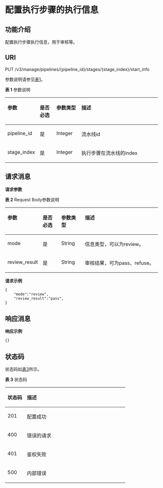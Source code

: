 # 配置执行步骤的执行信息<a name="ops_02_0044"></a>

## 功能介绍<a name="section14551101615391"></a>

配置执行步骤执行信息，用于审核等。

## URI<a name="section13551101615397"></a>

PUT /v3/manage/pipelines/\{pipeline\_id\}/stages/\{stage\_index\}/start\_info

参数说明请参见[表1](#table2055241612390)。

**表 1**  参数说明

<a name="table2055241612390"></a>
<table><thead align="left"><tr id="row158951823917"><th class="cellrowborder" valign="top" width="17.688231176882315%" id="mcps1.2.5.1.1"><p id="p11523133813110"><a name="p11523133813110"></a><a name="p11523133813110"></a>参数</p>
</th>
<th class="cellrowborder" valign="top" width="11.168883111688833%" id="mcps1.2.5.1.2"><p id="p65231238171117"><a name="p65231238171117"></a><a name="p65231238171117"></a>是否必选</p>
</th>
<th class="cellrowborder" valign="top" width="16.568343165683434%" id="mcps1.2.5.1.3"><p id="p8523133821114"><a name="p8523133821114"></a><a name="p8523133821114"></a>参数类型</p>
</th>
<th class="cellrowborder" valign="top" width="54.57454254574543%" id="mcps1.2.5.1.4"><p id="p1152333871113"><a name="p1152333871113"></a><a name="p1152333871113"></a>描述</p>
</th>
</tr>
</thead>
<tbody><tr id="row168901814393"><td class="cellrowborder" valign="top" width="17.688231176882315%" headers="mcps1.2.5.1.1 "><p id="p4891118193914"><a name="p4891118193914"></a><a name="p4891118193914"></a>pipeline_id</p>
</td>
<td class="cellrowborder" valign="top" width="11.168883111688833%" headers="mcps1.2.5.1.2 "><p id="p4899188394"><a name="p4899188394"></a><a name="p4899188394"></a>是</p>
</td>
<td class="cellrowborder" valign="top" width="16.568343165683434%" headers="mcps1.2.5.1.3 "><p id="p1889118173918"><a name="p1889118173918"></a><a name="p1889118173918"></a>Integer</p>
</td>
<td class="cellrowborder" valign="top" width="54.57454254574543%" headers="mcps1.2.5.1.4 "><p id="p198981893919"><a name="p198981893919"></a><a name="p198981893919"></a>流水线id</p>
</td>
</tr>
<tr id="row18898187397"><td class="cellrowborder" valign="top" width="17.688231176882315%" headers="mcps1.2.5.1.1 "><p id="p128916181397"><a name="p128916181397"></a><a name="p128916181397"></a>stage_index</p>
</td>
<td class="cellrowborder" valign="top" width="11.168883111688833%" headers="mcps1.2.5.1.2 "><p id="p198913181393"><a name="p198913181393"></a><a name="p198913181393"></a>是</p>
</td>
<td class="cellrowborder" valign="top" width="16.568343165683434%" headers="mcps1.2.5.1.3 "><p id="p589201813911"><a name="p589201813911"></a><a name="p589201813911"></a>Integer</p>
</td>
<td class="cellrowborder" valign="top" width="54.57454254574543%" headers="mcps1.2.5.1.4 "><p id="p88911812398"><a name="p88911812398"></a><a name="p88911812398"></a>执行步骤在流水线的index</p>
</td>
</tr>
</tbody>
</table>

## 请求消息<a name="section1559101653917"></a>

**请求参数**

**表 2**  Request Body参数说明

<a name="table956891612395"></a>
<table><thead align="left"><tr id="row19491803914"><th class="cellrowborder" valign="top" width="17%" id="mcps1.2.5.1.1"><p id="p17196826131213"><a name="p17196826131213"></a><a name="p17196826131213"></a>参数</p>
</th>
<th class="cellrowborder" valign="top" width="13%" id="mcps1.2.5.1.2"><p id="p19196626201210"><a name="p19196626201210"></a><a name="p19196626201210"></a>是否必选</p>
</th>
<th class="cellrowborder" valign="top" width="16%" id="mcps1.2.5.1.3"><p id="p419618264123"><a name="p419618264123"></a><a name="p419618264123"></a>参数类型</p>
</th>
<th class="cellrowborder" valign="top" width="54%" id="mcps1.2.5.1.4"><p id="p1619652611218"><a name="p1619652611218"></a><a name="p1619652611218"></a>描述</p>
</th>
</tr>
</thead>
<tbody><tr id="row2941118183913"><td class="cellrowborder" valign="top" width="17%" headers="mcps1.2.5.1.1 "><p id="p59419188394"><a name="p59419188394"></a><a name="p59419188394"></a>mode</p>
</td>
<td class="cellrowborder" valign="top" width="13%" headers="mcps1.2.5.1.2 "><p id="p10328528141216"><a name="p10328528141216"></a><a name="p10328528141216"></a>是</p>
</td>
<td class="cellrowborder" valign="top" width="16%" headers="mcps1.2.5.1.3 "><p id="p19328928151218"><a name="p19328928151218"></a><a name="p19328928151218"></a>String</p>
</td>
<td class="cellrowborder" valign="top" width="54%" headers="mcps1.2.5.1.4 "><p id="p79541843917"><a name="p79541843917"></a><a name="p79541843917"></a>信息类型，可以为review。</p>
</td>
</tr>
<tr id="row895121883918"><td class="cellrowborder" valign="top" width="17%" headers="mcps1.2.5.1.1 "><p id="p14951188395"><a name="p14951188395"></a><a name="p14951188395"></a>review_result</p>
</td>
<td class="cellrowborder" valign="top" width="13%" headers="mcps1.2.5.1.2 "><p id="p1883053041211"><a name="p1883053041211"></a><a name="p1883053041211"></a>是</p>
</td>
<td class="cellrowborder" valign="top" width="16%" headers="mcps1.2.5.1.3 "><p id="p08307304125"><a name="p08307304125"></a><a name="p08307304125"></a>String</p>
</td>
<td class="cellrowborder" valign="top" width="54%" headers="mcps1.2.5.1.4 "><p id="p99561810397"><a name="p99561810397"></a><a name="p99561810397"></a>审核结果，可为pass、refuse。</p>
</td>
</tr>
</tbody>
</table>

**请求示例**

```
{
    "mode":"review",
    "review_result":"pass",
}
```

## 响应消息<a name="section5573151612395"></a>

**响应示例**

```
{}
```

## 状态码<a name="section1575116113918"></a>

状态码如[表3](#table257581653919)所示。

**表 3**  状态码

<a name="table257581653919"></a>
<table><thead align="left"><tr id="row49911188398"><th class="cellrowborder" valign="top" width="16.16%" id="mcps1.2.3.1.1"><p id="a7e51ed73a71e4dc29d0dd4aae3016632"><a name="a7e51ed73a71e4dc29d0dd4aae3016632"></a><a name="a7e51ed73a71e4dc29d0dd4aae3016632"></a>状态码</p>
</th>
<th class="cellrowborder" valign="top" width="83.84%" id="mcps1.2.3.1.2"><p id="aa802d02e21c944f1863435a0d11c7ec1"><a name="aa802d02e21c944f1863435a0d11c7ec1"></a><a name="aa802d02e21c944f1863435a0d11c7ec1"></a>描述</p>
</th>
</tr>
</thead>
<tbody><tr id="row199913187396"><td class="cellrowborder" valign="top" width="16.16%" headers="mcps1.2.3.1.1 "><p id="p61001318193911"><a name="p61001318193911"></a><a name="p61001318193911"></a>201</p>
</td>
<td class="cellrowborder" valign="top" width="83.84%" headers="mcps1.2.3.1.2 "><p id="p2100151811397"><a name="p2100151811397"></a><a name="p2100151811397"></a>配置成功</p>
</td>
</tr>
<tr id="row110061818397"><td class="cellrowborder" valign="top" width="16.16%" headers="mcps1.2.3.1.1 "><p id="p161001182391"><a name="p161001182391"></a><a name="p161001182391"></a>400</p>
</td>
<td class="cellrowborder" valign="top" width="83.84%" headers="mcps1.2.3.1.2 "><p id="p31001018123914"><a name="p31001018123914"></a><a name="p31001018123914"></a>错误的请求</p>
</td>
</tr>
<tr id="row14100131833910"><td class="cellrowborder" valign="top" width="16.16%" headers="mcps1.2.3.1.1 "><p id="p1210011182390"><a name="p1210011182390"></a><a name="p1210011182390"></a>401</p>
</td>
<td class="cellrowborder" valign="top" width="83.84%" headers="mcps1.2.3.1.2 "><p id="p14100191817395"><a name="p14100191817395"></a><a name="p14100191817395"></a>鉴权失败</p>
</td>
</tr>
<tr id="row13100201810397"><td class="cellrowborder" valign="top" width="16.16%" headers="mcps1.2.3.1.1 "><p id="p11001918183914"><a name="p11001918183914"></a><a name="p11001918183914"></a>500</p>
</td>
<td class="cellrowborder" valign="top" width="83.84%" headers="mcps1.2.3.1.2 "><p id="p81005189399"><a name="p81005189399"></a><a name="p81005189399"></a>内部错误</p>
</td>
</tr>
</tbody>
</table>

